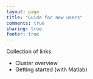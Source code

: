 ```yaml
---
layout: page
title: "Guide for new users"
comments: true
sharing: true
footer: true
---
```


Collection of links:

* Cluster overview
* Getting started (with Matlab)

